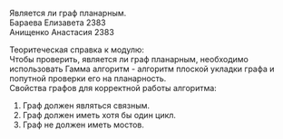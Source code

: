 Является ли граф планарным.<br />
Бараева Елизавета 2383<br />
Анищенко Анастасия 2383<br />

Теоритеческая справка к модулю:<br />
Чтобы проверить, является ли граф планарным, необходимо использовать Гамма алгоритм - алгоритм плоской укладки графа и попутной проверки его на планарность.<br />
Свойства графов для корректной работы алгоритма:
1) Граф должен являться связным.<br />
2) Граф должен иметь хотя бы один цикл.<br />
3) Граф не должен иметь мостов.
